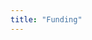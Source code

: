 ```yaml
---
title: "Funding"
---
```


<!-- Tools -->
<column class="spacer-s">

<block>

<ecosystem-funding-hero>
    
</ecosystem-funding-hero>

</block>

</column>









<column class="spacer-s">

<block>

<ecosystem-funding-why-build>
    
</ecosystem-funding-why-build>

</block>

</column>









<column class="spacer-s">

<ecosystem-funding-app-verticals>

</ecosystem-funding-app-verticals>

</column>









<column class="spacer-s">

<ecosystem-funding-contributors>

</ecosystem-funding-contributors>

</column>









<column class="spacer-s page-ecosystem__apply" >

<ecosystem-funding-apply>

</ecosystem-funding-apply>

</column>
